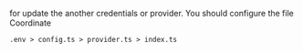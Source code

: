 for update the another credentials or provider. You should configure the file Coordinate 
```
.env > config.ts > provider.ts > index.ts 
```